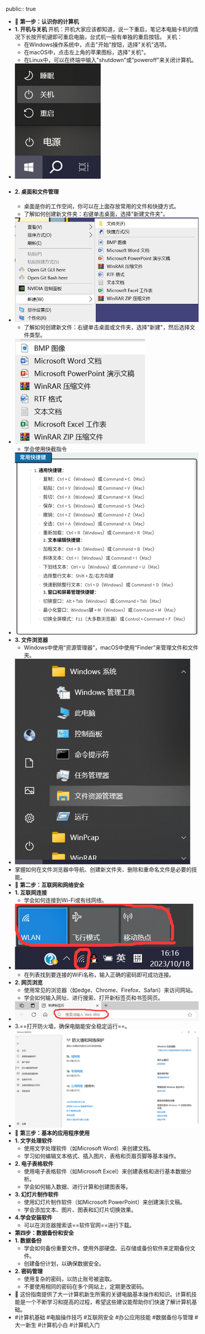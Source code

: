 public:: true

- 🔵 **第一步：认识你的计算机**
- **1. 开机与关机**
  开机：开机大家应该都知道，说一下重启，笔记本电脑卡机的情况下长按开机键即可重启电脑，台式机一般有单独的重启按钮。
  关机：
	- 在Windows操作系统中，点击"开始"按钮，选择"关机"选项。
	- 在macOS中，点击左上角的苹果图标，选择"关机"。
	- 在Linux中，可以在终端中输入"shutdown"或"poweroff"来关闭计算机。
- ![image.png](../assets/image_1697611807872_0.png)
- #### 2. 桌面和文件管理
	- 桌面是你的工作空间，你可以在上面存放常用的文件和快捷方式。
	- 了解如何创建新文件夹：右键单击桌面，选择"新建文件夹"。
- ![image.png](../assets/image_1697612103415_0.png)
	- 了解如何创建新文件：右键单击桌面或文件夹，选择"新建"，然后选择文件类型。
- ![image.png](../assets/image_1697612281978_0.png)
	- 学会使用快截指令
- ![image.png](../assets/image_1697616506378_0.png)
- **3. 文件浏览器**
	- Windows中使用“资源管理器”，macOS中使用“Finder”来管理文件和文件夹。
- ![image.png](../assets/image_1697617240749_0.png)
- 掌握如何在文件浏览器中导航、创建新文件夹、删除和重命名文件是必要的技能。
- 🔵 **第二步：互联网和网络安全**
- **1. 互联网连接**
	- 学会如何连接到Wi-Fi或有线网络。
- ![image.png](../assets/image_1697617020850_0.png)
	- 在列表找到要连接的WiFi名称，输入正确的密码即可成功连接。
- **2. 网页浏览**
	- 使用常见的浏览器（如edge、Chrome、Firefox、Safari）来访问网站。
	- 学会如何输入网址、进行搜索、打开新标签页和书签网页。
- ![image.png](../assets/image_1697617416712_0.png)
- 3.==打开防火墙，确保电脑能安全稳定运行==。
- ![image.png](../assets/image_1697616958327_0.png)
- 🔵 **第三步：基本的应用程序使用**
- **1. 文字处理软件**
	- 使用文字处理软件（如Microsoft Word）来创建文档。
	- 学习如何编辑文本格式、插入图片、表格和页眉页脚等基本操作。
- **2. 电子表格软件**
	- 使用电子表格软件（如Microsoft Excel）来创建表格和进行基本数据分析。
	- 学会如何输入数据、进行计算和创建图表等。
- **3. 幻灯片制作软件**
	- 使用幻灯片制作软件（如Microsoft PowerPoint）来创建演示文稿。
	- 学会添加文本、图片、图表和幻灯片切换效果。
- **4.学会安装软件**
	- 可以在浏览器搜索该==软件官网==进行下载。
- **第四步：数据备份和安全**
- **1. 数据备份**
	- 学会如何备份重要文件。使用外部硬盘、云存储或备份软件来定期备份文件。
	- 创建备份计划，以确保数据安全。
- **2. 密码管理**
	- 使用复杂的密码，以防止账号被盗取。
	- 不要使用相同的密码在多个网站上，定期更改密码。
- 🔵 这份指南提供了大一计算机新生所需的关键电脑基本操作和知识。计算机技能是一个不断学习和提高的过程，希望这些建议能帮助你们快速了解计算机基础。
- #计算机基础 #电脑操作技巧 #互联网安全 #办公应用技能 #数据备份与管理 #大一新生 #计算机小白 #计算机入门